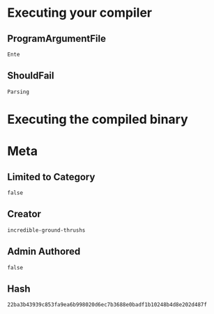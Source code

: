 # Executing your compiler

## ProgramArgumentFile

```
Ente
```

## ShouldFail

```
Parsing
```

# Executing the compiled binary

# Meta

## Limited to Category

```
false
```

## Creator

```
incredible-ground-thrushs
```

## Admin Authored

```
false
```

## Hash

```
22ba3b43939c853fa9ea6b998020d6ec7b3688e0badf1b10248b4d8e202d487f
```
